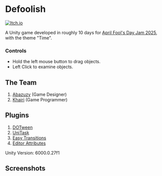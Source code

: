 # Defoolish

[![Itch.io](https://img.shields.io/badge/Itch.io-f75b5b?style=for-the-badge&logo=Itch.io&logoColor=white)](https://abazuzy.itch.io/defoolish)

A Unity game developed in roughly 10 days for [April Fool's Day Jam 2025](https://itch.io/jam/april-fools-day-jam-2025), with the theme "Time".


### Controls

- Hold the left mouse button to drag objects.
- Left Click to examine objects.

## The Team

1. [Abazuzy](https://abazuzy.itch.io/) (Game Designer)
2. [Khairi](https://kh4iri.itch.io/) (Game Programmer)

## Plugins

1. [DOTween](https://assetstore.unity.com/packages/tools/animation/dotween-hotween-v2-27676)
2. [UniTask](https://github.com/Cysharp/UniTask)
3. [Easy Transitions](https://assetstore.unity.com/packages/tools/gui/easy-transitions-225607)
4. [Editor Attributes](https://assetstore.unity.com/packages/tools/gui/editorattributes-269285)

Unity Version: 6000.0.27f1

## Screenshots

